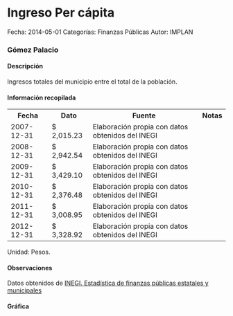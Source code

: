 Ingreso Per cápita
=====

Fecha: 2014-05-01
Categorías: Finanzas Públicas
Autor: IMPLAN

### Gómez Palacio

#### Descripción

Ingresos totales del municipio entre el total de la población.

#### Información recopilada

<table class="table table-hover table-bordered">
  <tr><th>Fecha</th><th>Dato</th><th>Fuente</th><th>Notas</th></tr>
  <tr><td>2007-12-31</td><td>$ 2,015.23</td><td>Elaboración propia con datos obtenidos del INEGI</td><td></td></tr>
  <tr><td>2008-12-31</td><td>$ 2,942.54</td><td>Elaboración propia con datos obtenidos del INEGI</td><td></td></tr>
  <tr><td>2009-12-31</td><td>$ 3,429.10</td><td>Elaboración propia con datos obtenidos del INEGI</td><td></td></tr>
  <tr><td>2010-12-31</td><td>$ 2,376.48</td><td>Elaboración propia con datos obtenidos del INEGI</td><td></td></tr>
  <tr><td>2011-12-31</td><td>$ 3,008.95</td><td>Elaboración propia con datos obtenidos del INEGI</td><td></td></tr>
  <tr><td>2012-12-31</td><td>$ 3,328.92</td><td>Elaboración propia con datos obtenidos del INEGI</td><td></td></tr>
</table>

Unidad: Pesos.

#### Observaciones

Datos obtenidos de [INEGI. Estadística de finanzas públicas estatales y municipales](http://www.inegi.org.mx/sistemas/olap/Proyectos/bd/continuas/finanzaspublicas/FPMun.asp?s=est&c=11289&proy=efipem_fmun)

#### Gráfica

<div id="Morrisgjwdiobm" class="grafica"></div>
  <!-- JAVASCRIPT DE LA GRAFICA EN Morrisgjwdiobm -->
  <script>
  new Morris.Bar({
    element: 'Morrisgjwdiobm',
    data: [
      { fecha: '2007-12-31', dato: 2015.23 },
      { fecha: '2008-12-31', dato: 2942.54 },
      { fecha: '2009-12-31', dato: 3429.10 },
      { fecha: '2010-12-31', dato: 2376.48 },
      { fecha: '2011-12-31', dato: 3008.95 },
      { fecha: '2012-12-31', dato: 3328.92 }
    ],
    xkey: 'fecha',
    ykeys: ['dato'],
    labels: ['Dato']
  });
  </script>
